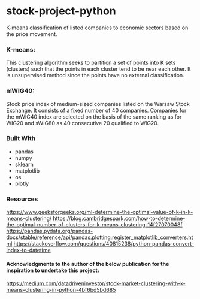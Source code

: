 # stock-project-python
K-means classification of listed companies to economic sectors based on the price movement.

### K-means:
This clustering algorithm seeks to partition a set of points into K sets (clusters) such that the points in each cluster tend to be near each other.
It is unsupervised method since the points have no external classification.

### mWIG40:
Stock price index of medium-sized companies listed on the Warsaw Stock Exchange.
It consists of a fixed number of 40 companies. Companies for the mWIG40 index are selected on the basis of the same ranking as for WIG20 and sWIG80 as 40 consecutive 20 qualified to WIG20.

### Built With

- pandas
- numpy
- sklearn
- matplotlib
- os
- plotly

### Resources

https://www.geeksforgeeks.org/ml-determine-the-optimal-value-of-k-in-k-means-clustering/
https://blog.cambridgespark.com/how-to-determine-the-optimal-number-of-clusters-for-k-means-clustering-14f27070048f
https://pandas.pydata.org/pandas-docs/stable/reference/api/pandas.plotting.register_matplotlib_converters.html
https://stackoverflow.com/questions/40815238/python-pandas-convert-index-to-datetime

#### Acknowledgments to the author of the below publication for the inspiration to undertake this project:
https://medium.com/datadriveninvestor/stock-market-clustering-with-k-means-clustering-in-python-4bf6bd5bd685
